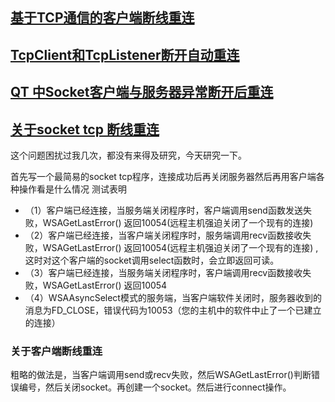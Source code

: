 ## [基于TCP通信的客户端断线重连](https://www.cnblogs.com/51net/p/4316551.html)
## [TcpClient和TcpListener断开自动重连](https://blog.csdn.net/heyangyi_19940703/article/details/53672910)
## [QT 中Socket客户端与服务器异常断开后重连](https://blog.csdn.net/lms1008611/article/details/81507161)
## [关于socket tcp 断线重连](https://www.cnblogs.com/zhangdongsheng/p/4817625.html)
这个问题困扰过我几次，都没有来得及研究，今天研究一下。

首先写一个最简易的socket tcp程序，连接成功后再关闭服务器然后再用客户端各种操作看是什么情况
测试表明
* （1）客户端已经连接，当服务端关闭程序时，客户端调用send函数发送失败，WSAGetLastError() 返回10054(远程主机强迫关闭了一个现有的连接) 
* （2）客户端已经连接，当客户端关闭程序时，服务端调用recv函数接收失败，WSAGetLastError() 返回10054(远程主机强迫关闭了一个现有的连接) ,这时对这个客户端的socket调用select函数时，会立即返回可读。
* （3）客户端已经连接，当服务端关闭程序时，客户端调用recv函数接收失败，WSAGetLastError() 返回10054
* （4）WSAAsyncSelect模式的服务端，当客户端软件关闭时，服务器收到的消息为FD_CLOSE，错误代码为10053（您的主机中的软件中止了一个已建立的连接）

### 关于客户端断线重连
粗略的做法是，当客户端调用send或recv失败，然后WSAGetLastError()判断错误编号，然后关闭socket。再创建一个socket。然后进行connect操作。

